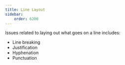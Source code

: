 ```yaml
---
title: Line Layout
sidebar:
    order: 6200
---
```


Issues related to laying out what goes on a line includes:

- Line breaking
- Justification
- Hyphenation
- Punctuation


